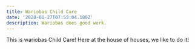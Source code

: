 ```yaml
---
title: Wariobas Child Care
date: '2020-01-27T07:53:04.180Z'
description: Wariobas does good work.
---
```

This is wariobas Child Care! Here at the house of houses, we like to do it!
<!--stackedit_data:
eyJoaXN0b3J5IjpbLTIwMTU1Nzg5MjNdfQ==
-->